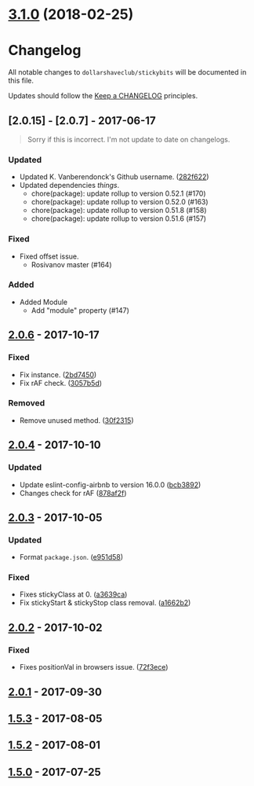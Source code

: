 <a name="3.1.0"></a>
# [3.1.0](https://github.com/dollarshaveclub/stickybits/compare/3.0.5...3.1.0) (2018-02-25)




# Changelog

All notable changes to `dollarshaveclub/stickybits` will be documented in this file.

Updates should follow the [Keep a CHANGELOG](http://keepachangelog.com/) principles.

## [2.0.15] - [2.0.7] - 2017-06-17

> Sorry if this is incorrect. I'm not update to date on changelogs.

### Updated
- Updated K. Vanberendonck's Github username. ([282f622](https://github.com/dollarshaveclub/stickybits/commit/282f62265628a1b47f4a51cc5cdd13f6b3981422))
- Updated dependencies _things_.
  - chore(package): update rollup to version 0.52.1 (#170)
  - chore(package): update rollup to version 0.52.0 (#163) 
  - chore(package): update rollup to version 0.51.8 (#158)
  - chore(package): update rollup to version 0.51.6 (#157)

### Fixed 
- Fixed offset issue.
  - Rosivanov master (#164)

### Added 
- Added Module
  - Add "module" property (#147)

## [2.0.6] - 2017-10-17

### Fixed
- Fix instance. ([2bd7450](https://github.com/dollarshaveclub/stickybits/commit/2bd745048f3bf7f7caa8ed8ca487067dba0b7bae))
- Fix rAF check. ([3057b5d](https://github.com/dollarshaveclub/stickybits/commit/3057b5db8e2d1be8fe9c6306bb7638a3dcdf8cdf))

### Removed
- Remove unused method. ([30f2315](https://github.com/dollarshaveclub/stickybits/commit/30f2315187438cf2689f7ae9e6792b591322ac74))

## [2.0.4] - 2017-10-10

### Updated
- Update eslint-config-airbnb to version 16.0.0 ([bcb3892](https://github.com/dollarshaveclub/stickybits/commit/bcb389234ae73472dcd27398e93a1e785abb672b))
- Changes check for rAF ([878af2f](https://github.com/dollarshaveclub/stickybits/commit/878af2fd851c2fbbdea2707261c3a2d53f5bec6b))

## [2.0.3] - 2017-10-05

### Updated
- Format `package.json`. ([e951d58](https://github.com/dollarshaveclub/stickybits/commit/e951d58cc98aada756cbd0b65fc61539ebb090e8))

### Fixed
- Fixes stickyClass at 0. ([a3639ca](https://github.com/dollarshaveclub/stickybits/commit/a3639ca2fd0eb155d982dbad0ddfa063e4f2f87a))
- Fix stickyStart & stickyStop class removal. ([a1662b2](https://github.com/dollarshaveclub/stickybits/commit/a1662b2896845a3a58d0ba8b4fd6147fe15cbeb6))

## [2.0.2] - 2017-10-02

### Fixed
- Fixes positionVal in browsers issue. ([72f3ece](https://github.com/dollarshaveclub/stickybits/commit/72f3ece89320263b65bd1bf769a23d74ab03586c))

## [2.0.1] - 2017-09-30

## [1.5.3] - 2017-08-05

## [1.5.2] - 2017-08-01

## [1.5.0] - 2017-07-25

[unreleased]: https://github.com/dollarshaveclub/stickybits/compare/2.0.6...HEAD
[2.0.6]: https://github.com/dollarshaveclub/stickybits/compare/2.0.4...2.0.6
[2.0.4]: https://github.com/dollarshaveclub/stickybits/compare/2.0.3...2.0.4
[2.0.3]: https://github.com/dollarshaveclub/stickybits/compare/2.0.2...2.0.3
[2.0.2]: https://github.com/dollarshaveclub/stickybits/compare/2.0.1...2.0.2
[2.0.1]: https://github.com/dollarshaveclub/stickybits/compare/1.5.3...2.0.1
[1.5.3]: https://github.com/dollarshaveclub/stickybits/compare/1.5.2...1.5.3
[1.5.2]: https://github.com/dollarshaveclub/stickybits/compare/1.5.0...1.5.2
[1.5.0]: https://github.com/dollarshaveclub/stickybits/compare/1.4.4...1.5.0
